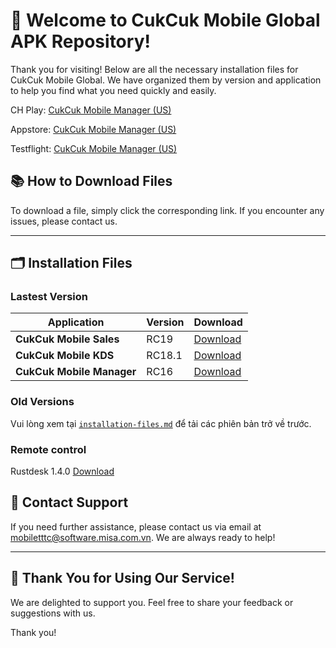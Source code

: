 # 🎉 **Welcome to CukCuk Mobile Global APK Repository!**

Thank you for visiting! Below are all the necessary installation files for CukCuk Mobile Global. We have organized them by version and application to help you find what you need quickly and easily.

CH Play:
[CukCuk Mobile Manager (US)](https://play.google.com/store/apps/details?id=vn.com.misa.cukcukmanagerus)

Appstore:
[CukCuk Mobile Manager (US)](https://apps.apple.com/us/app/cukcuk-manager-us/id6469474556)

Testflight:
[CukCuk Mobile Manager (US)](https://testflight.apple.com/join/Gi67wFRK)



## 📚 **How to Download Files**
To download a file, simply click the corresponding link. If you encounter any issues, please contact us.

---

## 🗂️ **Installation Files**

### Lastest Version

| Application | Version | Download |
|---|---|---|
| **CukCuk Mobile Sales** | RC19 | [Download](https://github.com/CukCuk-US/CukCuk-US/releases/download/RC19/Sales_RC19_0_0_0.apk) |
| **CukCuk Mobile KDS** | RC18.1 | [Download](https://github.com/CukCuk-US/CukCuk-US/releases/download/RC18.1/KDS_RC18_1_0_0.apk) |
| **CukCuk Mobile Manager** | RC16 | [Download](https://github.com/CukCuk-US/CukCuk-US/releases/download/RC16/Manager_RC16_0_0_0.apk) |


### Old Versions

Vui lòng xem tại [`installation-files.md`](installation-files.md) để tải các phiên bản trở về trước.

### Remote control 
Rustdesk 1.4.0 [Download](https://github.com/rustdesk/rustdesk/releases/download/1.4.0/rustdesk-1.4.0-universal-signed.apk)


## 📧 **Contact Support**

If you need further assistance, please contact us via email at [mobiletttc@software.misa.com.vn](mailto:mobiletttc@software.misa.com.vn). We are always ready to help!

---

## 🚀 **Thank You for Using Our Service!**

We are delighted to support you. Feel free to share your feedback or suggestions with us.

Thank you!
